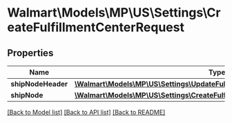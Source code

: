 # Walmart\Models\MP\US\Settings\CreateFulfillmentCenterRequest

## Properties

Name | Type | Description | Notes
------------ | ------------- | ------------- | -------------
**shipNodeHeader** | [**\Walmart\Models\MP\US\Settings\UpdateFulfillmentCenterRequestShipNodeHeader**](UpdateFulfillmentCenterRequestShipNodeHeader.md) |  | [optional]
**shipNode** | [**\Walmart\Models\MP\US\Settings\CreateFulfillmentCenterRequestShipNodeInner[]**](CreateFulfillmentCenterRequestShipNodeInner.md) |  | [optional]


[[Back to Model list]](./) [[Back to API list]](../../../../../README.md#supported-apis) [[Back to README]](../../../../../README.md)
